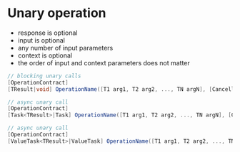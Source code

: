 # Unary operation

- response is optional
- input is optional
- any number of input parameters
- context is optional
- the order of input and context parameters does not matter

``` c#
// blocking unary calls
[OperationContract]
[TResult|void] OperationName([T1 arg1, T2 arg2, ..., TN argN], [CancellationToken|CallContext context]);

// async unary call
[OperationContract]
[Task<TResult>|Task] OperationName([T1 arg1, T2 arg2, ..., TN argN], [CancellationToken|CallContext context]);

// async unary call
[OperationContract]
[ValueTask<TResult>|ValueTask] OperationName([T1 arg1, T2 arg2, ..., TN argN], [CancellationToken|CallContext context]);
```
